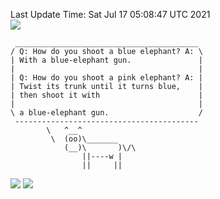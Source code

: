 Last Update Time: 
Sat Jul 17 05:08:47 UTC 2021
<br>![](https://img.shields.io/badge/%E5%A4%A7%E5%AE%B6-%E5%AE%89%E5%AE%89-green)<br>
```
 _________________________________________
/ Q: How do you shoot a blue elephant? A: \
| With a blue-elephant gun.               |
|                                         |
| Q: How do you shoot a pink elephant? A: |
| Twist its trunk until it turns blue,    |
| then shoot it with                      |
|                                         |
\ a blue-elephant gun.                    /
 -----------------------------------------
        \   ^__^
         \  (oo)\_______
            (__)\       )\/\
                ||----w |
                ||     ||
```
![](https://github-readme-stats.vercel.app/api?username=chenlitw)
![](https://github-readme-stats.vercel.app/api/top-langs/?username=chenlitw)
